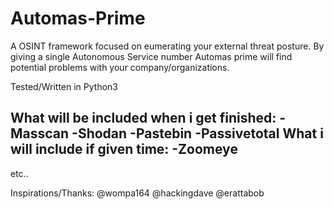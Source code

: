 # Automas-Prime
A OSINT framework focused on eumerating your external threat posture. By giving a single Autonomous Service number Automas prime will find potential problems with your company/organizations.

Tested/Written in Python3

What will be included when i get finished:
  -Masscan
  -Shodan
  -Pastebin
  -Passivetotal
What i will include if given time:
  -Zoomeye
  - 
  etc..

Inspirations/Thanks:
@wompa164 @hackingdave @erattabob
